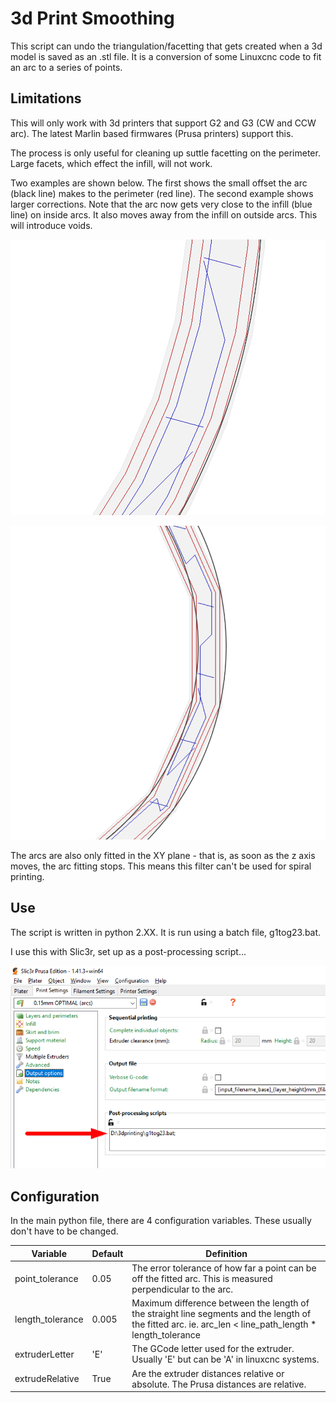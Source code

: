 # 3d Print Smoothing

This script can undo the triangulation/facetting that gets created when a 3d model is saved as an .stl file.  It is a conversion of some 
Linuxcnc code to fit an arc to a series of points.  

## Limitations
This will only work with 3d printers that support G2 and G3 (CW and CCW arc).  The latest Marlin based firmwares (Prusa printers) support this.

The process is only useful for cleaning up suttle facetting on the perimeter.  Large facets, which effect the infill, will not work.

Two examples are shown below.  The first shows the small offset the arc (black line) makes to the perimeter (red line).  The second example
shows larger corrections.  Note that the arc now gets very close to the infill (blue line) on inside arcs.  It also moves away from the 
infill on outside arcs.  This will introduce voids.  

![Nice Fit](bin/nice-fit.png)

![Bad Fit](bin/bad-fit.png)

The arcs are also only fitted in the XY plane - that is, as soon as the z axis moves, the arc fitting stops.  This means this filter
can't be used for spiral printing.

## Use
The script is written in python 2.XX.  It is run using a batch file, g1tog23.bat.

I use this with Slic3r, set up as a post-processing script...

![Slic3r setup](bin/slic3r.png)

## Configuration
In the main python file, there are 4 configuration variables.  These usually don't have to be changed.

| Variable         | Default | Definition                                                                                            |
|------------------|---------|-------------------------------------------------------------------------------------------------------|
| point_tolerance  | 0.05    | The error tolerance of how far a point can be off the fitted arc. This is measured perpendicular to the arc.|
| length_tolerance | 0.005   | Maximum difference between the length of the straight line segments and the length of the fitted arc. ie. arc_len < line_path_length * length_tolerance |
| extruderLetter   | 'E'     | The GCode letter used for the extruder.  Usually 'E' but can be 'A' in linuxcnc systems.              |
| extrudeRelative  | True    | Are the extruder distances relative or absolute.  The Prusa distances are relative.                   |
